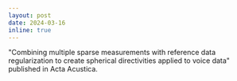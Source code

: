 ```yaml
---
layout: post
date: 2024-03-16
inline: true
---
```


"Combining multiple sparse measurements with reference data regularization to create spherical directivities applied to voice data" published in Acta Acustica. 
